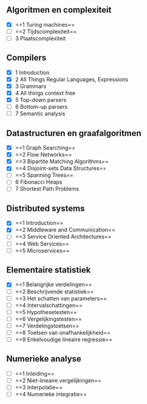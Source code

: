 ## Algoritmen en complexiteit

- [x] ==1 Turing machines==
- [ ] ==2 Tijdscomplexiteit==
- [ ] 3 Plaatscomplexiteit

## Compilers

- [x] 1 Introduction
- [x] 2 All Things Regular Languages, Expressions
- [x] 3 Grammars
- [x] 4 All things context free
- [x] 5 Top-down parsers
- [ ] 6 Bottom-up parsers
- [ ] 7 Semantic analysis

## Datastructuren en graafalgoritmen

- [x] ==1 Graph Searching==
- [x] ==2 Flow Networks==
- [x] ==3 Bipartite Matching Algorithms==
- [x] ==4 Disjoint-sets Data Structures==
- [ ] ==5 Spanning Trees==
- [ ] 6 Fibonacci Heaps
- [ ] 7 Shortest Path Problems

## Distributed systems

- [x] ==1 Introduction==
- [x] ==2 Middleware and Communication==
- [ ] ==3 Service Oriented Architectures==
- [ ] ==4 Web Services==
- [ ] ==5 Microservices==

## Elementaire statistiek

- [x] ==1 Belangrijke verdelingen==
- [ ] ==2 Beschrijvende statistiek==
- [ ] ==3 Het schatten van parameters==
- [ ] ==4 Intervalschattingen==
- [ ] ==5 Hypothesetesten==
- [ ] ==6 Vergelijkingstesten==
- [ ] ==7 Verdelingstoetsen==
- [ ] ==8 Toetsen van onafhankelijkheid==
- [ ] ==9 Enkelvoudige lineaire regressie==

## Numerieke analyse

- [ ] ==1 Inleiding==
- [ ] ==2 Niet-lineaire vergelijkingen==
- [ ] ==3 Interpolatie==
- [ ] ==4 Numerieke integratie==
